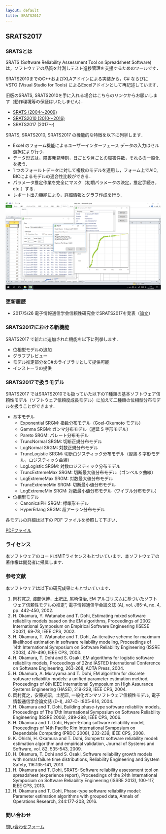 ```yaml
---
layout: default
title: SRATS2017
---
```


## SRATS2017

### SRATSとは

SRATS (Software Reliability Assessment Tool on Spreadsheet Software) は，ソフトウェアの品質を計測しテスト進捗管理を支援するためのツールです．

SRATS2010までのC++およびXLAアドインによる実装から，C# ならびに VSTO (Visual Studio for Tools) によるExcelアドインとして再記述しています．

旧版のSRATS, SRATS2010を手に入れる場合はこちらのリンクからお願いします（動作環境等の保証はいたしません）．

- [SRATS (2004〜2009)](https://swreliab.github.io/SRATS2010/manual/home.html)
- [SRATS2010 (2010〜2016)](https://swreliab.github.io/SRATS2010/)
- SRATS2017 (2017〜)

SRATS, SRATS2010, SRATS2017 の機能的な特徴を以下に列挙します．
- Excel のフォーム機能によるユーザーインターフェース データの入力はセル選択により行う．
- データ形式は，障害発見時刻，日ごとや月ごとの障害件数，それらの一般化を扱う．
- 1 つのフォールトデータに対して複数のモデルを適用し，フォーム上でAIC, BICによるモデルの適合性比較ができる．
- パラメータ推定作業を完全にマスク（初期パラメータの決定，推定手続き，etc.）する．
- レポート出力機能により，詳細情報とグラフ作成を行う．

![SRATS2017](img/scr4.png "SRATS2017")

### 更新履歴

- 2017/5/26 電子情報通信学会信頼性研究会でSRATS2017を発表（[論文](pdfs/ieice20170526.pdf)）

### SRATS2017における新機能

SRATS2017 で新たに追加された機能を以下に列挙します．
- 位相型モデルの追加
- グラフプレビュー
- モデル推定部分をC#のライブラリとして提供可能
- インストーラの提供

### SRATS2017で扱うモデル

SRATS2017 ではSRATS2010でも扱っていた以下の11種類の基本ソフトウェア信頼性モデル（ソフトウェア信頼度成長モデル）に加えて二種類の位相型分布モデルを扱うことができます．

- 基本モデル
    - Exponential SRGM: 指数分布モデル（Goel-Okumoto モデル）
    - Gamma SRGM: ガンマ分布モデル（遅延 S 字形モデル）
    - Pareto SRGM: パレート分布モデル
    - TruncNormal SRGM: 切断正規分布モデル
    - LogNormal SRGM: 対数正規分布モデル
    - TruncLogistic SRGM: 切断ロジスティック分布モデル（習熟 S 字形モデル，ロジスティック曲線）
    - LogLogistic SRGM: 対数ロジスティック分布モデル
    - TruncExtremeMax SRGM: 切断最大値分布モデル（ゴンペルツ曲線）
    - LogExtremeMax SRGM: 対数最大値分布モデル
    - TruncExtremeMin SRGM: 切断最小値分布モデル
    - LogExtremeMin SRGM: 対数最小値分布モデル（ワイブル分布モデル）
- 位相型モデル
    - CanonicalPH SRGM: 標準形モデル
    - HyperErlang SRGM: 超アーラン分布モデル

各モデルの詳細は以下の PDF ファイルを参照して下さい．

[PDFファイル](pdfs/models.pdf)

### ライセンス

本ソフトウェアのコードはMITライセンスもとづいています．本ソフトウェアの著作権は開発者に帰属します．

### 参考文献

本ソフトウェアは以下の研究成果にもとづいています．

1. 岡村寛之, 渡部保博，土肥正, 尾崎俊治, EM アルゴリズムに基づいたソフトウェア信頼性モデルの推定”, 電子情報通信学会論文誌 (A), vol. J85-A, no. 4, pp. 442-450, 2002.
1. H. Okamura, Y. Watanabe and T. Dohi, Estimating mixed software reliability models based on the EM algorithms, Proceedings of 2002 International Symposium on Empirical Software Engineering (ISESE 2002), 69-78, IEEE CPS, 2002.
1. H. Okamura, T. Watanabe and T. Dohi, An iterative scheme for maximum likelihood estimation in software reliability modeling, Proceedings of 14th International Symposium on Software Reliability Engineering (ISSRE 2003), 479-490, IEEE CPS, 2003.
1. H. Okamura, T. Dohi and S. Osaki, EM algorithms for logistic software reliability models, Proceedings of 22nd IASTED International Conference on Software Engineering, 263-268, ACTA Press, 2004.
1. H. Okamura, A. Murayama and T. Dohi, EM algorithm for discrete software reliability models: a unified parameter estimation method, Proceedings of 8th IEEE International Symposium on High Assurance Systems Engineering (HASE), 219-228, IEEE CPS, 2004.
1. 岡村寛之，安藤光昭，土肥正, 一般化ガンマソフトウェア信頼性モデル, 電子情報通信学会論文誌 (D-I), J87-D-I:805-814, 2004.
1. H. Okamura and T. Dohi, Building phase-type software reliability models, Proceedings of The 17th International Symposium on Software Reliability Engineering (ISSRE 2006), 289-298, IEEE CPS, 2006.
1. H. Okamura and T. Dohi, Hyper-Erlang software reliability model, Proceedings of 14th Pacific Rim International Symposium on Dependable Computing (PRDC 2008), 232-239, IEEE CPS, 2008.
1. K. Ohishi, H. Okamura and T. Dohi, Gompertz software reliability model: estimation algorithm and empirical validation, Journal of Systems and Software, vol. 82, 535-543, 2009.
1. H. Okamura, T. Dohi and S. Osaki, Software reliability growth models with normal failure time distributions, Reliability Engineering and System Safety, 116:135-141, 2013.
1. H. Okamura and T. Dohi, SRATS: Software reliability assessment tool on spreadsheet (experience report), Proceedings of the 24th International Symposium on Software Reliability Engineering (ISSRE 2013), 100-117, IEEE CPS, 2013.
1. H. Okamura and T. Dohi, Phase-type software reliability model: Parameter estimation algorithms with grouped data, Annals of Operations Research, 244:177-208, 2016.

### 問い合わせ

[問い合わせフォーム](https://forms.office.com/Pages/ResponsePage.aspx?id=3VQExGOyJkmGjY4SZA03UIHp3P20ykRKqppQ5eyYCWlUMlNBWU9WOVI1UkFFVkRKNzVQN1dDTjcyTS4u)

